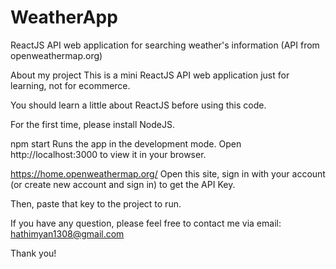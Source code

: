 # WeatherApp
ReactJS API web application for searching weather's information (API from openweathermap.org)

About my project
This is a mini ReactJS API web application just for learning, not for ecommerce.

You should learn a little about ReactJS before using this code.

For the first time, please install NodeJS.

npm start
Runs the app in the development mode.
Open http://localhost:3000 to view it in your browser.

https://home.openweathermap.org/
Open this site, sign in with your account (or create new account and sign in) to get the API Key.

Then, paste that key to the project to run.

If you have any question, please feel free to contact me via email: hathimyan1308@gmail.com

Thank you!
